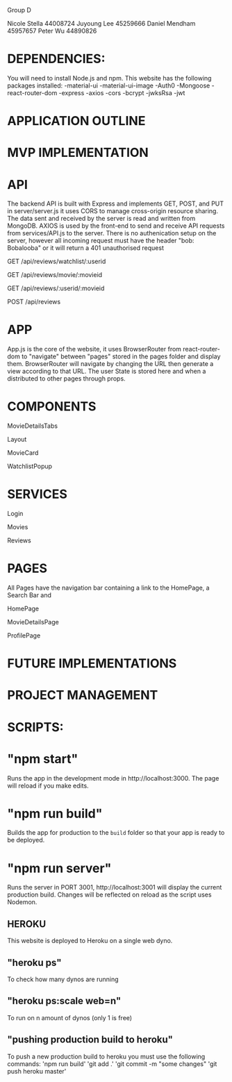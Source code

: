 Group D

Nicole Stella 44008724
Juyoung Lee 45259666
Daniel Mendham 45957657
Peter Wu 44890826

# DEPENDENCIES:

You will need to install Node.js and npm.
This website has the following packages installed:
-material-ui
-material-ui-image
-Auth0
-Mongoose
-react-router-dom
-express
-axios
-cors
-bcrypt
-jwksRsa
-jwt

# APPLICATION OUTLINE

# MVP IMPLEMENTATION

# API

The backend API is built with Express and implements GET, POST, and PUT in server/server.js it uses CORS to manage cross-origin resource sharing.
The data sent and received by the server is read and written from MongoDB.
AXIOS is used by the front-end to send and receive API requests from services/API.js to the server.
There is no authenication setup on the server, however all incoming request must have the header "bob: Bobalooba" or it will return a 401 unauthorised request

GET /api/reviews/watchlist/:userid

GET /api/reviews/movie/:movieid

GET /api/reviews/:userid/:movieid

POST /api/reviews

# APP

App.js is the core of the website, it uses BrowserRouter from react-router-dom to "navigate" between "pages" stored in the pages folder and display them.
BrowserRouter will navigate by changing the URL then generate a view according to that URL. The user State is stored here and when a distributed to other pages
through props.

# COMPONENTS

MovieDetailsTabs

Layout

MovieCard

WatchlistPopup

# SERVICES

Login

Movies

Reviews

# PAGES

All Pages have the navigation bar containing a link to the HomePage, a Search Bar and

HomePage

MovieDetailsPage

ProfilePage

# FUTURE IMPLEMENTATIONS

# PROJECT MANAGEMENT

# SCRIPTS:

# "npm start"

Runs the app in the development mode in http://localhost:3000.
The page will reload if you make edits.

# "npm run build"

Builds the app for production to the `build` folder so that your app is ready to be deployed.

# "npm run server"

Runs the server in PORT 3001, http://localhost:3001 will display the current production build.
Changes will be reflected on reload as the script uses Nodemon.

## HEROKU

This website is deployed to Heroku on a single web dyno.

## "heroku ps"

To check how many dynos are running

## "heroku ps:scale web=n"

To run on n amount of dynos (only 1 is free)

## "pushing production build to heroku"

To push a new production build to heroku you must use the following commands:
'npm run build'
'git add .'
'git commit -m "some changes"
'git push heroku master'
